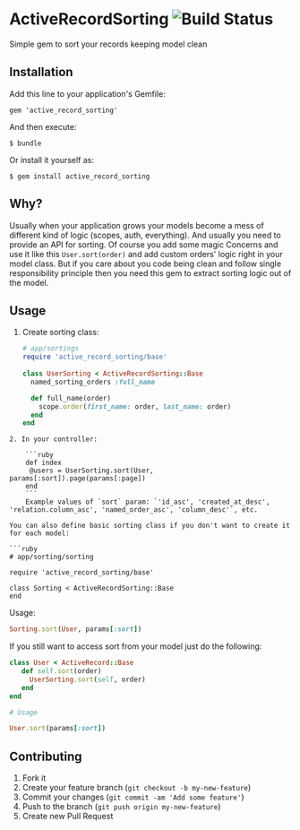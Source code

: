 # ActiveRecordSorting ![Build Status](https://travis-ci.org/yratanov/active_record_sorting.svg)

Simple gem to sort your records keeping model clean

## Installation

Add this line to your application's Gemfile:

    gem 'active_record_sorting'

And then execute:

    $ bundle

Or install it yourself as:

    $ gem install active_record_sorting

## Why?

Usually when your application grows your models become a mess of different kind of logic (scopes, auth, everything).
And usually you need to provide an API for sorting. 
Of course you add some magic Concerns and use it like this `User.sort(order)` and add custom orders' logic right in your model class. 
But if you care about you code being clean and follow single responsibility principle then you need this gem to extract sorting logic out of the model. 

## Usage

1. Create sorting class:
    ```ruby
    # app/sortings
    require 'active_record_sorting/base'
     
    class UserSorting < ActiveRecordSorting::Base
      named_sorting_orders :full_name
    
      def full_name(order)
        scope.order(first_name: order, last_name: order)
      end   
    end
```
2. In your controller:
   
    ```ruby
    def index
     @users = UserSorting.sort(User, params[:sort]).page(params[:page])
    end
    ```
    Example values of `sort` param: `'id_asc', 'created_at_desc', 'relation.column_asc', 'named_order_asc', 'column_desc'`, etc.

You can also define basic sorting class if you don't want to create it for each model:

```ruby
# app/sorting/sorting

require 'active_record_sorting/base'
 
class Sorting < ActiveRecordSorting::Base
end
```

Usage: 

```ruby
Sorting.sort(User, params[:sort])

```

If you still want to access sort from your model just do the following:

```ruby
class User < ActiveRecord::Base
   def self.sort(order)
     UserSorting.sort(self, order)
   end
end

# Usage

User.sort(params[:sort])

```

## Contributing

1. Fork it
2. Create your feature branch (`git checkout -b my-new-feature`)
3. Commit your changes (`git commit -am 'Add some feature'`)
4. Push to the branch (`git push origin my-new-feature`)
5. Create new Pull Request
